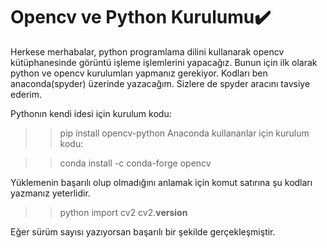 # Opencv ve Python Kurulumu:heavy_check_mark:

Herkese merhabalar, python programlama dilini kullanarak opencv kütüphanesinde görüntü işleme işlemlerini yapacağız. Bunun için ilk olarak python ve opencv kurulumları yapmanız gerekiyor. Kodları ben anaconda(spyder) üzerinde yazacağım. Sizlere de spyder aracını tavsiye ederim.

Pythonın kendi idesi için kurulum kodu:

>> pip install opencv-python
Anaconda kullananlar için kurulum kodu:

>> conda install -c conda-forge opencv

Yüklemenin başarılı olup olmadığını anlamak için komut satırına şu kodları yazmanız yeterlidir.
>> python
>> import cv2
>> cv2.__version__

Eğer sürüm sayısı yazıyorsan başarılı bir şekilde gerçekleşmiştir.
